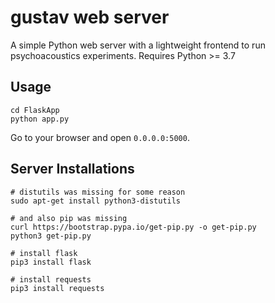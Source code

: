 # gustav web server
A simple Python web server with a lightweight frontend to run psychoacoustics experiments.
Requires Python >= 3.7

## Usage
```
cd FlaskApp
python app.py
```
Go to your browser and open `0.0.0.0:5000`.

## Server Installations

```
# distutils was missing for some reason
sudo apt-get install python3-distutils

# and also pip was missing
curl https://bootstrap.pypa.io/get-pip.py -o get-pip.py
python3 get-pip.py

# install flask
pip3 install flask

# install requests
pip3 install requests

```

